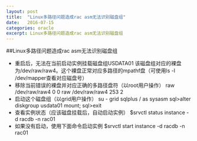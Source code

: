 ```yaml
---
layout: post
title:  "Linux多路径问题造成rac asm无法识别磁盘组"
date:   2016-07-15
categories: oracle
excerpt: Linux多路径问题造成rac asm无法识别磁盘组 
---
```



##Linux多路径问题造成rac asm无法识别磁盘组

* 重启后，无法在当前启动实例挂载磁盘组USDATA01
该磁盘组对应的裸盘为/dev/raw/raw4。这个裸盘正常对应多路径的mpathf盘（可使用ls -l /dev/mapper查看对应磁盘号）
* 移除当前错误的裸盘并对应正确的多路径盘符（以root用户操作）
    raw /dev/raw/raw4 0 0
    raw /dev/raw/raw4 253 2
* 启动这个磁盘组（以grid用户操作）
    su - grid 
    sqlplus / as sysasm
    sql>alter diskgroup usdata01 mount;
    sql>exit
* 查看实例状态（应该磁盘挂载后，自动启动实例）
    $srvctl status instance -d racdb -n rac01
* 如果没有启动，使用下面命令启动实例
    $srvctl start instance -d racdb -n rac01
